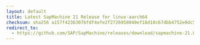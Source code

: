 ```yaml
---
layout: default
title: Latest SapMachine 21 Release for linux-aarch64
checksum: sha256 a157f4236307bfdf4efe2f2726958040ef18d10c67dbb4752e0dc5b569a7afc0
redirect_to:
  - https://github.com/SAP/SapMachine/releases/download/sapmachine-21.0.1/sapmachine-jdk-21.0.1_linux-aarch64_bin.tar.gz
---
```

